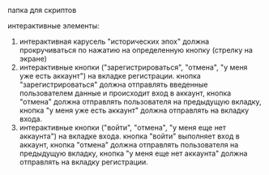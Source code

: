 папка для скриптов

интерактивные элементы:
1. интерактивная карусель "исторических эпох" должна прокручиваться по нажатию на определенную кнопку (стрелку на экране)
2. интерактивные кнопки ("зарегистрироваться", "отмена", "у меня уже есть аккаунт") на вкладке регистрации. кнопка "зарегистрироваться" должна отправлять введенные пользователем данные и происходит вход в аккаунт, кнопка "отмена" должна отправлять пользователя на предыдущую вкладку, кнопка "у меня уже есть аккаунт" должна отправлять на вкладку входа.
3. интерактивные кнопки ("войти", "отмена", "у меня еще нет аккаунта") на вкладке входа. кнопка "войти" выполняет вход в аккаунт, кнопка "отмена" должна отправлять пользователя на предыдущую вкладку, кнопка "у меня еще нет аккаунта" должна отправлять на вкладку регистрации.